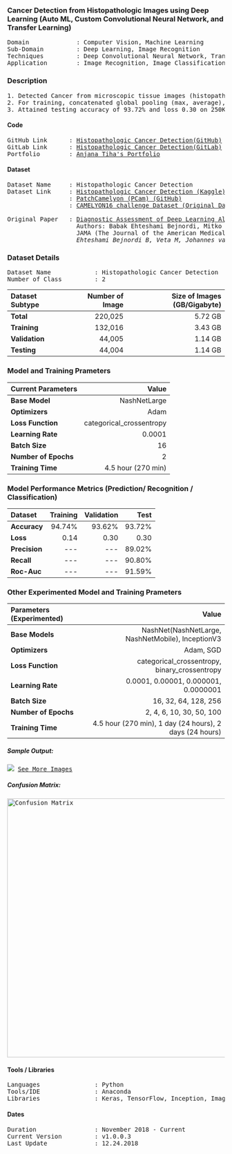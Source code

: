 ### Cancer Detection from Histopathologic Images using Deep Learning (Auto ML, Custom Convolutional Neural Network, and Transfer Learning) 
<pre>
Domain             : Computer Vision, Machine Learning
Sub-Domain         : Deep Learning, Image Recognition
Techniques         : Deep Convolutional Neural Network, Transfer Learning, ImageNet, Auto ML, NASNetMobile
Application        : Image Recognition, Image Classification, Medical Imaging
</pre>

### Description
<pre>
1. Detected Cancer from microscopic tissue images (histopathologic) with Auto ML (Google’s “NASNet”).
2. For training, concatenated global pooling (max, average), dropout and dense layers to the output layer for final output prediction.
3. Attained testing accuracy of 93.72% and loss 0.30 on 250K+ (6.5GB+) image cancer dataset.
</pre>

#### Code
<pre>
GitHub Link      : <a href=https://github.com/anjanatiha/Histopathologic-Cancer-Detection>Histopathologic Cancer Detection(GitHub)</a>
GitLab Link      : <a href=https://gitlab.com/anjanatiha/Histopathologic-Cancer-Detection>Histopathologic Cancer Detection(GitLab)</a>
Portfolio        : <a href=https://anjanatiha.wixsite.com/website>Anjana Tiha's Portfolio</a>
</pre>

#### Dataset
<pre>
Dataset Name     : Histopathologic Cancer Detection
Dataset Link     : <a href=https://www.kaggle.com/c/histopathologic-cancer-detection>Histopathologic Cancer Detection (Kaggle)</a>
                 : <a href=https://github.com/basveeling/pcam>PatchCamelyon (PCam) (GitHub)</a>
                 : <a href=https://camelyon16.grand-challenge.org/Data/>CAMELYON16 challenge Dataset (Original Dataset)</a>
                 
Original Paper   : <a href=https://jamanetwork.com/journals/jama/fullarticle/2665774>Diagnostic Assessment of Deep Learning Algorithms for Detection of Lymph Node Metastases in Women With Breast Cancer </a> 
                   Authors: Babak Ehteshami Bejnordi, Mitko Veta, Paul Johannes van Diest 
                   JAMA (The Journal of the American Medical Association)
                   <cite>Ehteshami Bejnordi B, Veta M, Johannes van Diest P, et al. Diagnostic Assessment of Deep Learning Algorithms for Detection of Lymph Node Metastases in Women With Breast Cancer. JAMA. 2017;318(22):2199–2210. doi:10.1001/jama.2017.14585</cite>
</pre>

### Dataset Details
<pre>
Dataset Name            : Histopathologic Cancer Detection
Number of Class         : 2
</pre>

| Dataset Subtype | Number of Image | Size of Images (GB/Gigabyte) |
| :-------------- | --------------: | ---------------------------: |
| **Total**       | 220,025         | 5.72 GB                      |
| **Training**    | 132,016         | 3.43 GB                      |
| **Validation**  | 44,005          | 1.14 GB                      |
| **Testing**     | 44,004          | 1.14 GB                      |


### Model and Training Prameters
| Current Parameters   | Value                                                       |
| :------------------- | ----------------------------------------------------------: |
| **Base Model**       | NashNetLarge                                                |
| **Optimizers**       | Adam                                                        |
| **Loss Function**    | categorical_crossentropy                                    |
| **Learning Rate**    | 0.0001                                                      |
| **Batch Size**       | 16                                                          |                                     
| **Number of Epochs** | 2                                                           |
| **Training Time**    | 4.5 hour (270 min)                                          |


### Model Performance Metrics (Prediction/ Recognition / Classification)
| Dataset              | Training       | Validation    | Test      |                                 
| :------------------- | -------------: | ------------: | --------: |
| **Accuracy**         | 94.74%         | 93.62%        | 93.72%    |
| **Loss**             | 0.14           | 0.30          | 0.30      |
| **Precision**        | ---            | ---           | 89.02%    |
| **Recall**           | ---            | ---           | 90.80%    |
| **Roc-Auc**          | ---            | ---           | 91.59%    |


### Other Experimented Model and Training Prameters
| Parameters (Experimented) | Value                                                  |
| :------------------------ | -----------------------------------------------------: |
| **Base Models**           | NashNet(NashNetLarge, NashNetMobile), InceptionV3      |
| **Optimizers**            | Adam, SGD                                              |
| **Loss Function**         | categorical_crossentropy, binary_crossentropy          |
| **Learning Rate**         | 0.0001, 0.00001, 0.000001, 0.0000001                   |
| **Batch Size**            | 16, 32, 64, 128, 256                                   |                                     
| **Number of Epochs**      | 2, 4, 6, 10, 30, 50, 100                               |
| **Training Time**         | 4.5 hour (270 min), 1 day (24 hours), 2 days (24 hours)|


##### Sample Output: 
<kbd>
<img src=https://github.com/anjanatiha/Histopathologic-Cancer-Detection/blob/master/demo/sample/sample.png>
</kbd>

<kbd>
<a href=https://github.com/anjanatiha/Histopathologic-Cancer-Detection/blob/master/demo/images/result.png>See More Images</a>
</kbd>

##### Confusion Matrix: 
<kbd>
<img src=https://github.com/anjanatiha/Histopathologic-Cancer-Detection/blob/master/demo/report/CM.png alt="Confusion Matrix" width=800px height=600px>
</kbd>

#### Tools / Libraries
<pre>
Languages               : Python
Tools/IDE               : Anaconda
Libraries               : Keras, TensorFlow, Inception, ImageNet
</pre>

#### Dates
<pre>
Duration                : November 2018 - Current
Current Version         : v1.0.0.3
Last Update             : 12.24.2018
</pre>

